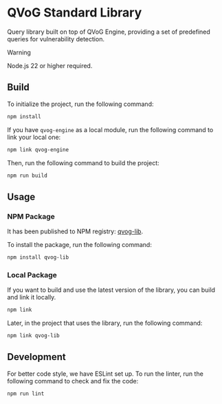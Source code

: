 # QVoG Standard Library

Query library built on top of QVoG Engine, providing a set of predefined queries for vulnerability detection.

> [!WARNING]
> Node.js 22 or higher required.

## Build

To initialize the project, run the following command:

```bash
npm install
```

If you have `qvog-engine` as a local module, run the following command to link your local one:

```bash
npm link qvog-engine
```

Then, run the following command to build the project:

```bash
npm run build
```

## Usage

### NPM Package

It has been published to NPM registry: [qvog-lib](https://www.npmjs.com/package/qvog-lib).

To install the package, run the following command:

```bash
npm install qvog-lib
```

### Local Package

If you want to build and use the latest version of the library, you can build and link it locally.

```bash
npm link
```

Later, in the project that uses the library, run the following command:

```bash
npm link qvog-lib
```

## Development

For better code style, we have ESLint set up. To run the linter, run the following command to check and fix the code:

```bash
npm run lint
```
